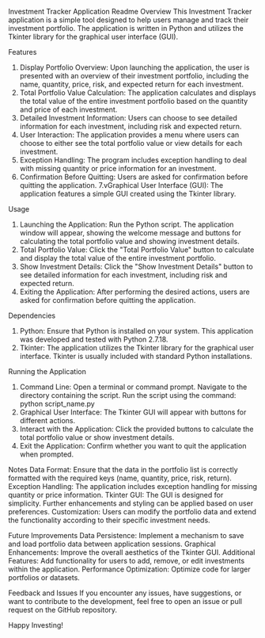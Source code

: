 Investment Tracker Application Readme
Overview
This Investment Tracker application is a simple tool designed to help users manage and track their investment portfolio. The application is written in Python and utilizes the Tkinter library for the graphical user interface (GUI).

Features
1. Display Portfolio Overview:
Upon launching the application, the user is presented with an overview of their investment portfolio, including the name, quantity, price, risk, and expected return for each investment.
2. Total Portfolio Value Calculation:
The application calculates and displays the total value of the entire investment portfolio based on the quantity and price of each investment.
3. Detailed Investment Information:
Users can choose to see detailed information for each investment, including risk and expected return.
4. User Interaction:
The application provides a menu where users can choose to either see the total portfolio value or view details for each investment.
5. Exception Handling:
The program includes exception handling to deal with missing quantity or price information for an investment.
6. Confirmation Before Quitting:
Users are asked for confirmation before quitting the application.
7.vGraphical User Interface (GUI):
The application features a simple GUI created using the Tkinter library.

Usage
1. Launching the Application:
Run the Python script.
The application window will appear, showing the welcome message and buttons for calculating the total portfolio value and showing investment details.
2. Total Portfolio Value:
Click the "Total Portfolio Value" button to calculate and display the total value of the entire investment portfolio.
3. Show Investment Details:
Click the "Show Investment Details" button to see detailed information for each investment, including risk and expected return.
4. Exiting the Application:
After performing the desired actions, users are asked for confirmation before quitting the application.

Dependencies
1. Python:
Ensure that Python is installed on your system.
This application was developed and tested with Python 2.7.18.
2. Tkinter:
The application utilizes the Tkinter library for the graphical user interface. Tkinter is usually included with standard Python installations.

Running the Application
1. Command Line:
Open a terminal or command prompt.
Navigate to the directory containing the script.
Run the script using the command: python script_name.py
2. Graphical User Interface:
The Tkinter GUI will appear with buttons for different actions.
3. Interact with the Application:
Click the provided buttons to calculate the total portfolio value or show investment details.
4. Exit the Application:
Confirm whether you want to quit the application when prompted.

Notes
Data Format:
Ensure that the data in the portfolio list is correctly formatted with the required keys (name, quantity, price, risk, return).
Exception Handling:
The application includes exception handling for missing quantity or price information.
Tkinter GUI:
The GUI is designed for simplicity. Further enhancements and styling can be applied based on user preferences.
Customization:
Users can modify the portfolio data and extend the functionality according to their specific investment needs.

Future Improvements
Data Persistence:
Implement a mechanism to save and load portfolio data between application sessions.
Graphical Enhancements:
Improve the overall aesthetics of the Tkinter GUI.
Additional Features:
Add functionality for users to add, remove, or edit investments within the application.
Performance Optimization:
Optimize code for larger portfolios or datasets.

Feedback and Issues
If you encounter any issues, have suggestions, or want to contribute to the development, feel free to open an issue or pull request on the GitHub repository.

Happy Investing!





